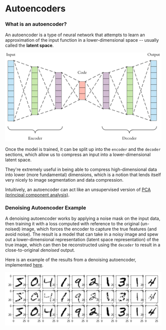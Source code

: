 # Autoencoders

### What is an autoencoder?

An autoencoder is a type of neural network that attempts to learn an approximation of the input function in a lower-dimensional space -- usually called the **latent space**. 

![](../.gitbook/assets/image%20%2812%29.png)

Once the model is trained, it can be split up into the `encoder` and the `decoder` sections, which allow us to compress an input into a lower-dimensional latent space. 

They're extremely useful in being able to compress high-dimensional data into lower \(more fundamental\) dimensions, which is a notion that lends itself very nicely to image segmentation and data compression.

Intuitively, an autoencoder can act like an unsupervised version of [PCA \(principal component analysis\)](../engineering/system-analysis/principal-component-analysis.md).

### Denoising Autoencoder Example

A denoising autoencoder works by applying a noise mask on the input data, then training it with a loss computed with reference to the original \(un-noised\) image, which forces the encoder to capture the true features \(and avoid noise\). The result is a model that can take in a noisy image and spew out a lower-dimensional representation \(latent space representation\) of the true image, which can then be reconstructed using the `decoder` to result in a close-to-original _denoised_ output.

Here is an example of the results from a denoising autoencoder, implemented [here](https://github.com/adham-elarabawy/playground/blob/master/machine-learning/autoencoder/autoencoder.py). 

![](../.gitbook/assets/image%20%283%29.png)






